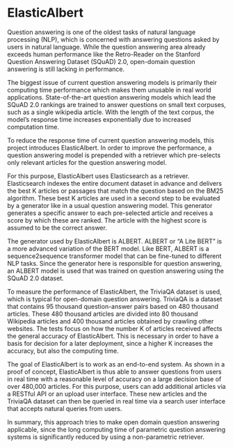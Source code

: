 # ElasticAlbert
Question answering is one of the oldest tasks of natural language processing (NLP), which is concerned with answering questions asked by users in natural language.
While the question answering area already exceeds human performance like the Retro-Reader on the Stanford Question Answering Dataset (SQuAD) 2.0, open-domain question answering is still lacking in performance.

The biggest issue of current question answering models is primarily their computing time performance which makes them unusable in real world applications. State-of-the-art question answering models which lead the SQuAD 2.0 rankings are trained to answer questions on small text corpuses, such as a single wikipedia article. With the length of the text corpus, the model’s response time increases exponentially due to increased computation time.

To reduce the response time of current question answering models, this project introduces ElasticAlbert. In order to improve the performance, a question answering model is prepended with a retriever which pre-selects only relevant articles for the question answering model.

For this purpose, ElasticAlbert uses Elasticsearch as a retriever. Elasticsearch indexes the entire document dataset in advance and delivers the best K articles or passages that match the question based on the BM25 algorithm. These best K articles are used in a second step to be evaluated by a generator like in a usual question answering model. This generator generates a specific answer to each pre-selected article and receives a score by which these are ranked. The article with the highest score is assumed to be the correct answer.

The generator used by ElasticAlbert is ALBERT. ALBERT or “A Lite BERT” is a more advanced variation of the BERT model. Like BERT, ALBERT is a sequence2sequence transformer model that can be fine-tuned to different NLP tasks. Since the generator here is responsible for question answering, an ALBERT model is used that was trained on question answering using the SQuAD 2.0 dataset.

To measure the performance of ElasticAlbert, the TriviaQA dataset is used, which is typical for open-domain question answering. TriviaQA is a dataset that contains 95 thousand question-answer pairs based on 480 thousand articles. These 480 thousand articles are divided into 80 thousand Wikipedia articles and 400 thousand articles obtained by crawling other websites. The tests focus on how the number K of articles received affects the general accuracy of ElasticAlbert. This is necessary in order to have a basis for decision for a later deployment, since a higher K increases the accuracy, but also the computing time.

The goal of ElasticAlbert is to work as an end-to-end system. As shown in a proof of concept, ElasticAlbert is thus able to answer questions from users in real time with a reasonable level of accuracy on a large decision base of over 480,000 articles. For this purpose, users can add additional articles via a RESTful API or an upload user interface. These new articles and the TriviaQA dataset can then be queried in real time via a search user interface that accepts natural queries from users.

In summary, this approach tries to make open domain question answering applicable, since the long computing time of parametric question answering systems is significantly reduced by using a non-parametric retriever.
